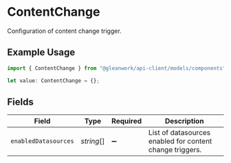 # ContentChange

Configuration of content change trigger.

## Example Usage

```typescript
import { ContentChange } from "@gleanwork/api-client/models/components";

let value: ContentChange = {};
```

## Fields

| Field                                                    | Type                                                     | Required                                                 | Description                                              |
| -------------------------------------------------------- | -------------------------------------------------------- | -------------------------------------------------------- | -------------------------------------------------------- |
| `enabledDatasources`                                     | *string*[]                                               | :heavy_minus_sign:                                       | List of datasources enabled for content change triggers. |